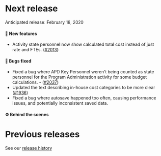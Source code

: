 # Next release

Anticipated release: February 18, 2020

#### 🚀 New features

- Activity state personnel now show calculated total cost instead of just rate and FTEs. ([#2013])

#### 🐛 Bugs fixed

- Fixed a bug where APD Key Personnel weren't being counted as state personnel for the Program Administration activity for some budget calculations. - ([#2037])
- Updated the text describing in-house cost categories to be more clear ([#1936])
- Fixed a bug where autosave happened too often, causing performance issues, and potentially inconsistent saved data.

#### ⚙️ Behind the scenes

# Previous releases

See our [release history](https://github.com/18F/cms-hitech-apd/releases)

[#2037]: https://github.com/18F/cms-hitech-apd/issues/2037
[#1936]: https://github.com/18F/cms-hitech-apd/issues/1936
[#2013]: https://github.com/18F/cms-hitech-apd/issues/2013
